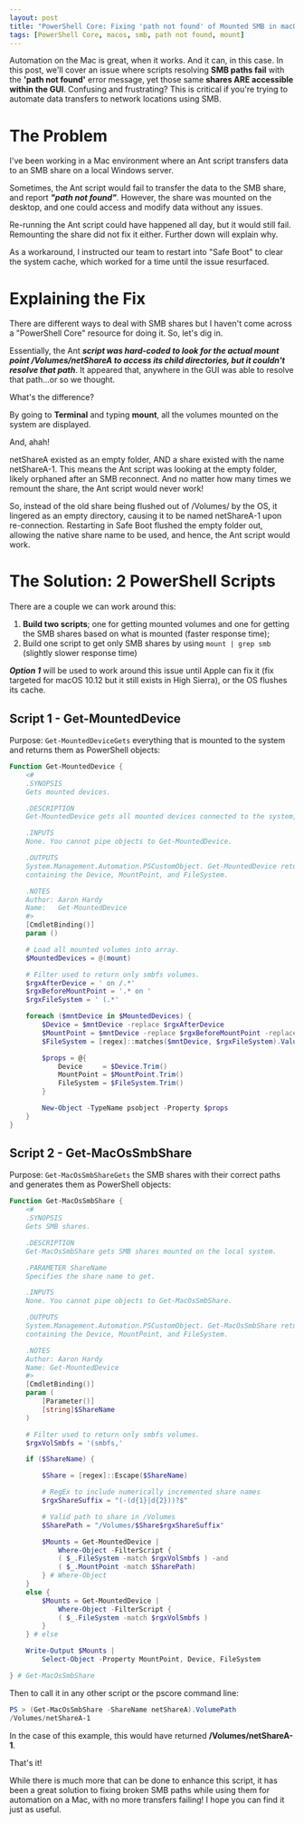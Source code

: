 ```yaml
---
layout: post
title: "PowerShell Core: Fixing 'path not found' of Mounted SMB in macOS"
tags: [PowerShell Core, macos, smb, path not found, mount]
---
```


Automation on the Mac is great, when it works. And it can, in this case. In this post, we'll cover an issue where scripts resolving **SMB paths fail** with the **'path not found'** error message, yet those same **shares ARE accessible within the GUI**. Confusing and frustrating? This is critical if you're trying to automate data transfers to network locations using SMB.

# The Problem #
I've been working in a Mac environment where an Ant script transfers data to an SMB share on a local Windows server.

Sometimes, the Ant script would fail to transfer the data to the SMB share, and report ***"path not found"***. However, the share was mounted on the desktop, and one could access and modify data without any issues.

Re-running the Ant script could have happened all day, but it would still fail. Remounting the share did not fix it either. Further down will explain why.

As a workaround, I instructed our team to restart into "Safe Boot" to clear the system cache, which worked for a time until the issue resurfaced.

# Explaining the Fix #
There are different ways to deal with SMB shares but I haven't come across a "PowerShell Core" resource for doing it. So, let's dig in.

Essentially, the Ant ***script was hard-coded to look for the actual mount point /Volumes/netShareA to access its child directories, but it couldn't resolve that path***. It appeared that, anywhere in the GUI was able to resolve that path...or so we thought.

What's the difference?

By going to **Terminal** and typing **mount**, all the volumes mounted on the system are displayed.

And, ahah!

netShareA existed as an empty folder, AND a share existed with the name netShareA-1. This means the Ant script was looking at the empty folder, likely orphaned after an SMB reconnect. And no matter how many times we remount the share, the Ant script would never work!

So, instead of the old share being flushed out of /Volumes/ by the OS, it lingered as an empty directory, causing it to be named netShareA-1 upon re-connection. Restarting in Safe Boot flushed the empty folder out, allowing the native share name to be used, and hence, the Ant script would work.

# The Solution: 2 PowerShell Scripts #
There are a couple we can work around this:
1. **Build two scripts**; one for getting mounted volumes and one for getting the SMB shares based on what is mounted (faster response time);
2. Build one script to get only SMB shares by using ```mount | grep smb```  (slightly slower response time)

***Option 1*** will be used to work around this issue until Apple can fix it (fix targeted for macOS 10.12 but it still exists in High Sierra), or the OS flushes its cache.

## Script 1 - Get-MountedDevice ##
Purpose: ```Get-MountedDeviceGets``` everything that is mounted to the system and returns them as PowerShell objects:

```powershell
Function Get-MountedDevice {
    <#
    .SYNOPSIS
    Gets mounted devices.

    .DESCRIPTION
    Get-MountedDevice gets all mounted devices connected to the system, including network paths.

    .INPUTS
    None. You cannot pipe objects to Get-MountedDevice.

    .OUTPUTS
    System.Management.Automation.PSCustomObject. Get-MountedDevice returns a PSCustomObject 
    containing the Device, MountPoint, and FileSystem.

    .NOTES
    Author: Aaron Hardy
    Name:   Get-MountedDevice
    #>
    [CmdletBinding()]
    param ()

    # Load all mounted volumes into array.
    $MountedDevices = @(mount)

    # Filter used to return only smbfs volumes.
    $rgxAfterDevice = ' on /.*'
    $rgxBeforeMountPoint = '.* on '
    $rgxFileSystem = ' (.*'

    foreach ($mntDevice in $MountedDevices) {
        $Device = $mntDevice -replace $rgxAfterDevice
        $MountPoint = $mntDevice -replace $rgxBeforeMountPoint -replace $rgxFileSystem
        $FileSystem = [regex]::matches($mntDevice, $rgxFileSystem).Value

        $props = @{
            Device     = $Device.Trim()
            MountPoint = $MountPoint.Trim()
            FileSystem = $FileSystem.Trim()
        }

        New-Object -TypeName psobject -Property $props
    }
}
```

## Script 2 - Get-MacOsSmbShare ##
Purpose: ```Get-MacOsSmbShareGets``` the SMB shares with their correct paths and generates them as PowerShell objects:

```powershell
Function Get-MacOsSmbShare {
    <#
    .SYNOPSIS
    Gets SMB shares.

    .DESCRIPTION
    Get-MacOsSmbShare gets SMB shares mounted on the local system.

    .PARAMETER ShareName
    Specifies the share name to get.

    .INPUTS
    None. You cannot pipe objects to Get-MacOsSmbShare.

    .OUTPUTS
    System.Management.Automation.PSCustomObject. Get-MacOsSmbShare returns a PSCustomObject
    containing the Device, MountPoint, and FileSystem.

    .NOTES
    Author: Aaron Hardy
    Name: Get-MountedDevice
    #>
    [CmdletBinding()]
    param (
        [Parameter()]
        [string]$ShareName
    )

    # Filter used to return only smbfs volumes.
    $rgxVolSmbfs = '(smbfs,'

    if ($ShareName) {

        $Share = [regex]::Escape($ShareName)

        # RegEx to include numerically incremented share names
        $rgxShareSuffix = "(-(d{1}|d{2}))?$"

        # Valid path to share in /Volumes
        $SharePath = "/Volumes/$Share$rgxShareSuffix"

        $Mounts = Get-MountedDevice |
            Where-Object -FilterScript {
            ( $_.FileSystem -match $rgxVolSmbfs ) -and
            ( $_.MountPoint -match $SharePath)
        } # Where-Object
    }
    else {
        $Mounts = Get-MountedDevice |
            Where-Object -FilterScript {
            ( $_.FileSystem -match $rgxVolSmbfs )
        }
    } # else

    Write-Output $Mounts |
        Select-Object -Property MountPoint, Device, FileSystem

} # Get-MacOsSmbShare
```

Then to call it in any other script or the pscore command line:

```powershell
PS > (Get-MacOsSmbShare -ShareName netShareA).VolumePath
/Volumes/netShareA-1
```

In the case of this example, this would have returned **/Volumes/netShareA-1**.

That's it!

While there is much more that can be done to enhance this script, it has been a great solution to fixing broken SMB paths while using them for automation on a Mac, with no more transfers failing! I hope you can find it just as useful.
